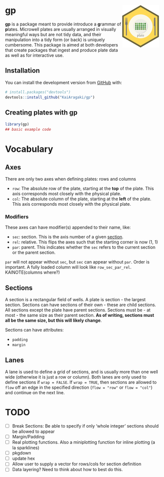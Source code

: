 
<!-- README.md is generated from README.Rmd. Please edit that file -->

# gp <img src='man/figures/logo.png' align="right" height="138" />

<!-- badges: start -->
<!-- badges: end -->

**gp** is a package meant to provide introduce a **g**rammar of
**p**lates. Microwell plates are usually arranged in visually meaningful
ways but are not tidy data, and their manipulation into a tidy form (or
back) is uniquely cumbersome. This package is aimed at both developers
that create packages that ingest and produce plate data as well as for
interactive use.

## Installation

You can install the development version from
[GitHub](https://github.com/) with:

``` r
# install.packages("devtools")
devtools::install_github("KaiAragaki/gp")
```

## Creating plates with gp

``` r
library(gp)
## basic example code
```

# Vocabulary

## Axes

There are only two axes when defining plates: rows and columns

-   `row`: The absolute row of the plate, starting at the **top** of the
    plate. This axis corresponds most closely with the physical plate.
-   `col`: The absolute column of the plate, starting at the **left** of
    the plate. This axis corresponds most closely with the physical
    plate.

### Modifiers

These axes can have modifier(s) appended to their name, like:

-   `sec`: section. This is the axis number of a given
    [section](#sections).
-   `rel`: relative. This flips the axes such that the starting corner
    is now (1, 1)
-   `par`: parent. This indicates whether the `sec` refers to the
    current section or the parent section.

`par` will not appear without `sec`, but `sec` can appear without `par`.
Order is important. A fully loaded column will look like
`row_sec_par_rel`. KAINOTE(columns where?)

## Sections

A section is a rectangular field of wells. A plate is section - the
largest section. Sections can have sections of their own - these are
child sections. All sections except the plate have parent sections.
Sections must be - at most - the same size as their parent section. **As
of writing, sections must all be the same size, but this will likely
change**.

Sections can have attributes:

-   `padding`
-   `margin`

## Lanes

A lane is used to define a grid of sections, and is usually more than
one well wide (otherwise it is just a row or column). Both lanes are
only used to define sections if `wrap = FALSE`. If `wrap = TRUE`, then
sections are allowed to `flow` off an edge in the specified direction
(`flow = "row"` or `flow = "col"`) and continue on the next line.

# TODO

-   [ ] Break Sections: Be able to specify if only ‘whole integer’
    sections should be allowed to appear
-   [ ] Margin/Padding
-   [ ] Real plotting functions. Also a miniplotting function for inline
    plotting (a la sparklines)
-   [ ] pkgdown
-   [ ] update hex
-   [ ] Allow user to supply a vector for rows/cols for section
    definition
-   [ ] Data layering? Need to think about how to best do this.
